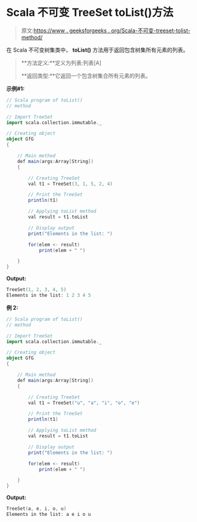 # Scala 不可变 TreeSet toList()方法

> 原文:[https://www . geeksforgeeks . org/Scala-不可变-treeset-tolist-method/](https://www.geeksforgeeks.org/scala-immutable-treeset-tolist-method/)

在 Scala 不可变树集类中， **toList()** 方法用于返回包含树集所有元素的列表。

> **方法定义:**定义为列表:列表[A]
> 
> **返回类型:**它返回一个包含树集合所有元素的列表。

**示例#1:**

```scala
// Scala program of toList() 
// method 

// Import TreeSet
import scala.collection.immutable._

// Creating object 
object GfG 
{ 

    // Main method 
    def main(args:Array[String]) 
    { 

        // Creating TreeSet
        val t1 = TreeSet(3, 1, 5, 2, 4)  

        // Print the TreeSet 
        println(t1) 

        // Applying toList method  
        val result = t1.toList

        // Display output 
        print("Elements in the list: ") 

        for(elem <- result) 
            print(elem + " ") 

    } 
} 
```

**Output:**

```scala
TreeSet(1, 2, 3, 4, 5)
Elements in the list: 1 2 3 4 5

```

**例 2:**

```scala
// Scala program of toList() 
// method 

// Import TreeSet
import scala.collection.immutable._

// Creating object 
object GfG 
{ 

    // Main method 
    def main(args:Array[String]) 
    { 

        // Creating TreeSet
        val t1 = TreeSet("u", "a", "i", "o", "e")  

        // Print the TreeSet 
        println(t1) 

        // Applying toList method  
        val result = t1.toList

        // Display output 
        print("Elements in the list: ") 

        for(elem <- result) 
            print(elem + " ") 

    } 
} 
```

**Output:**

```scala
TreeSet(a, e, i, o, u)
Elements in the list: a e i o u

```